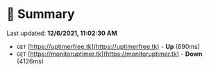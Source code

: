 # 📖 Summary
Last updated: **12/6/2021, 11:02:30 AM**

- `GET` [https://uptimerfree.tk](https://uptimerfree.tk) - **Up** (690ms)
- `GET` [https://monitoruptimer.tk](https://monitoruptimer.tk) - **Down** (4126ms)

